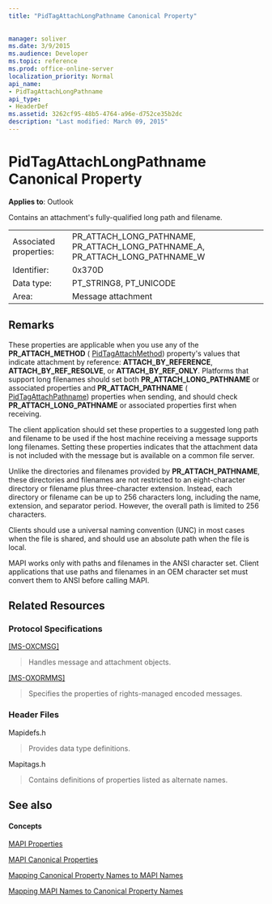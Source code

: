 ```yaml
---
title: "PidTagAttachLongPathname Canonical Property"
 
 
manager: soliver
ms.date: 3/9/2015
ms.audience: Developer
ms.topic: reference
ms.prod: office-online-server
localization_priority: Normal
api_name:
- PidTagAttachLongPathname
api_type:
- HeaderDef
ms.assetid: 3262cf95-48b5-4764-a96e-d752ce35b2dc
description: "Last modified: March 09, 2015"
---
```


# PidTagAttachLongPathname Canonical Property

  
  
**Applies to**: Outlook 
  
Contains an attachment's fully-qualified long path and filename. 
  
|||
|:-----|:-----|
|Associated properties:  <br/> |PR_ATTACH_LONG_PATHNAME, PR_ATTACH_LONG_PATHNAME_A, PR_ATTACH_LONG_PATHNAME_W  <br/> |
|Identifier:  <br/> |0x370D  <br/> |
|Data type:  <br/> |PT_STRING8, PT_UNICODE  <br/> |
|Area:  <br/> |Message attachment  <br/> |
   
## Remarks

These properties are applicable when you use any of the **PR_ATTACH_METHOD** ( [PidTagAttachMethod](pidtagattachmethod-canonical-property.md)) property's values that indicate attachment by reference: **ATTACH_BY_REFERENCE**, **ATTACH_BY_REF_RESOLVE**, or **ATTACH_BY_REF_ONLY**. Platforms that support long filenames should set both **PR_ATTACH_LONG_PATHNAME** or associated properties and **PR_ATTACH_PATHNAME** ( [PidTagAttachPathname](pidtagattachpathname-canonical-property.md)) properties when sending, and should check **PR_ATTACH_LONG_PATHNAME** or associated properties first when receiving. 
  
The client application should set these properties to a suggested long path and filename to be used if the host machine receiving a message supports long filenames. Setting these properties indicates that the attachment data is not included with the message but is available on a common file server. 
  
Unlike the directories and filenames provided by **PR_ATTACH_PATHNAME**, these directories and filenames are not restricted to an eight-character directory or filename plus three-character extension. Instead, each directory or filename can be up to 256 characters long, including the name, extension, and separator period. However, the overall path is limited to 256 characters. 
  
Clients should use a universal naming convention (UNC) in most cases when the file is shared, and should use an absolute path when the file is local.
  
MAPI works only with paths and filenames in the ANSI character set. Client applications that use paths and filenames in an OEM character set must convert them to ANSI before calling MAPI. 
  
## Related Resources

### Protocol Specifications

[[MS-OXCMSG]](http://msdn.microsoft.com/library/7fd7ec40-deec-4c06-9493-1bc06b349682%28Office.15%29.aspx)
  
> Handles message and attachment objects.
    
[[MS-OXORMMS]](http://msdn.microsoft.com/library/a121dda4-48f3-41f8-b12f-170f533038bb%28Office.15%29.aspx)
  
> Specifies the properties of rights-managed encoded messages.
    
### Header Files

Mapidefs.h
  
> Provides data type definitions.
    
Mapitags.h
  
> Contains definitions of properties listed as alternate names.
    
## See also

#### Concepts

[MAPI Properties](mapi-properties.md)
  
[MAPI Canonical Properties](mapi-canonical-properties.md)
  
[Mapping Canonical Property Names to MAPI Names](mapping-canonical-property-names-to-mapi-names.md)
  
[Mapping MAPI Names to Canonical Property Names](mapping-mapi-names-to-canonical-property-names.md)

